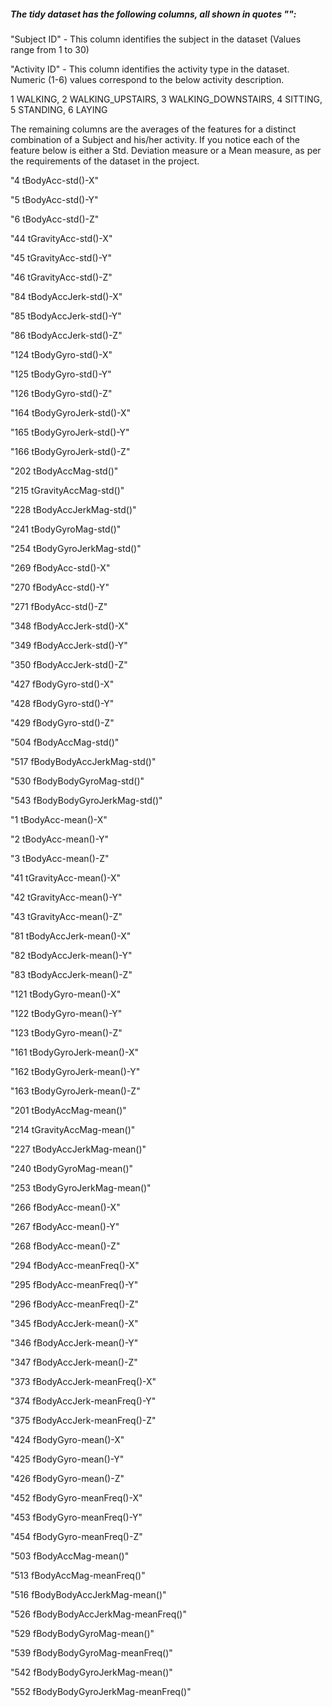 ##### The tidy dataset has the following columns, all shown in quotes "":


"Subject ID" - This column identifies the subject in the dataset (Values range from 1 to 30)


"Activity ID" - This column identifies the activity type in the dataset. Numeric (1-6) values correspond to the below activity description.

1 WALKING, 2 WALKING_UPSTAIRS, 3 WALKING_DOWNSTAIRS, 4 SITTING, 5 STANDING, 6 LAYING


The remaining columns are the averages of the features for a distinct combination of a Subject and his/her activity. 
If you notice each of the feature below is either a Std. Deviation measure or a Mean measure, as per the requirements of the dataset in the project.

"4 tBodyAcc-std()-X"

"5 tBodyAcc-std()-Y"

"6 tBodyAcc-std()-Z"

"44 tGravityAcc-std()-X"

"45 tGravityAcc-std()-Y"

"46 tGravityAcc-std()-Z"

"84 tBodyAccJerk-std()-X"

"85 tBodyAccJerk-std()-Y"

"86 tBodyAccJerk-std()-Z"

"124 tBodyGyro-std()-X"

"125 tBodyGyro-std()-Y"

"126 tBodyGyro-std()-Z"

"164 tBodyGyroJerk-std()-X"

"165 tBodyGyroJerk-std()-Y"

"166 tBodyGyroJerk-std()-Z"

"202 tBodyAccMag-std()"

"215 tGravityAccMag-std()"

"228 tBodyAccJerkMag-std()"

"241 tBodyGyroMag-std()"

"254 tBodyGyroJerkMag-std()"

"269 fBodyAcc-std()-X"

"270 fBodyAcc-std()-Y"

"271 fBodyAcc-std()-Z"

"348 fBodyAccJerk-std()-X"

"349 fBodyAccJerk-std()-Y"

"350 fBodyAccJerk-std()-Z"

"427 fBodyGyro-std()-X"

"428 fBodyGyro-std()-Y"

"429 fBodyGyro-std()-Z"

"504 fBodyAccMag-std()"

"517 fBodyBodyAccJerkMag-std()"

"530 fBodyBodyGyroMag-std()"

"543 fBodyBodyGyroJerkMag-std()"

"1 tBodyAcc-mean()-X"

"2 tBodyAcc-mean()-Y"

"3 tBodyAcc-mean()-Z"

"41 tGravityAcc-mean()-X"

"42 tGravityAcc-mean()-Y"

"43 tGravityAcc-mean()-Z"

"81 tBodyAccJerk-mean()-X"

"82 tBodyAccJerk-mean()-Y"

"83 tBodyAccJerk-mean()-Z"

"121 tBodyGyro-mean()-X"

"122 tBodyGyro-mean()-Y"

"123 tBodyGyro-mean()-Z"

"161 tBodyGyroJerk-mean()-X"

"162 tBodyGyroJerk-mean()-Y"

"163 tBodyGyroJerk-mean()-Z"

"201 tBodyAccMag-mean()"

"214 tGravityAccMag-mean()"

"227 tBodyAccJerkMag-mean()"

"240 tBodyGyroMag-mean()"

"253 tBodyGyroJerkMag-mean()"

"266 fBodyAcc-mean()-X"

"267 fBodyAcc-mean()-Y"

"268 fBodyAcc-mean()-Z"

"294 fBodyAcc-meanFreq()-X"

"295 fBodyAcc-meanFreq()-Y"

"296 fBodyAcc-meanFreq()-Z"

"345 fBodyAccJerk-mean()-X"

"346 fBodyAccJerk-mean()-Y"

"347 fBodyAccJerk-mean()-Z"

"373 fBodyAccJerk-meanFreq()-X"

"374 fBodyAccJerk-meanFreq()-Y"

"375 fBodyAccJerk-meanFreq()-Z"

"424 fBodyGyro-mean()-X"

"425 fBodyGyro-mean()-Y"

"426 fBodyGyro-mean()-Z"

"452 fBodyGyro-meanFreq()-X"

"453 fBodyGyro-meanFreq()-Y"

"454 fBodyGyro-meanFreq()-Z"

"503 fBodyAccMag-mean()"

"513 fBodyAccMag-meanFreq()"

"516 fBodyBodyAccJerkMag-mean()"

"526 fBodyBodyAccJerkMag-meanFreq()"

"529 fBodyBodyGyroMag-mean()"

"539 fBodyBodyGyroMag-meanFreq()"

"542 fBodyBodyGyroJerkMag-mean()"

"552 fBodyBodyGyroJerkMag-meanFreq()"

